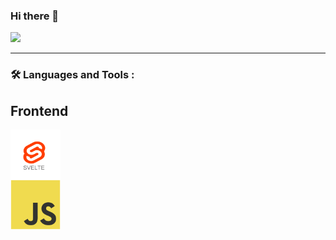 ### Hi there 👋
<div id="header" align="left">
  <img src="https://media.giphy.com/media/M9gbBd9nbDrOTu1Mqx/giphy.gif" width="100"/>
</div>

---

### :hammer_and_wrench: Languages and Tools :
## Frontend
<div style="display: flex; align-items: center;">
  <img src="https://github.com/devicons/devicon/blob/master/icons/svelte/svelte-original-wordmark.svg" title="Svelte" alt="Svelte" width="80" height="80"/>
</div>
<div>
  <img src="https://github.com/devicons/devicon/blob/master/icons/javascript/javascript-original.svg" title="JS" alt="JS" width="80" height="80"/>
</div>

